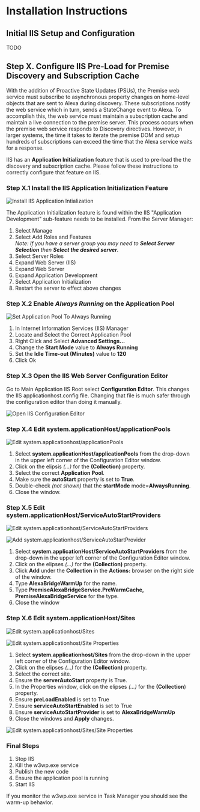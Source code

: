 ﻿# Installation Instructions
## Initial IIS Setup and Configuration

TODO

## Step X. Configure IIS Pre-Load for Premise Discovery and Subscription Cache 
With the addition of Proactive State Updates (PSUs), the Premise web service must subscribe to asynchronous property changes on home-level objects that are sent to Alexa during discovery. These subscriptions notify the web service which in turn, sends a StateChange event to Alexa. To accomplish this, the web service must maintain a subscription cache and maintain a live connection to the premise server. This process occurs when the premise web service responds to Discovery directives. However, in larger systems, the time it takes to iterate the premise DOM and setup hundreds of subscriptions can exceed the time that the Alexa service waits for a response. 

IIS has an **Application Initialization** feature that is used to pre-load the the discovery and subscription cache. Please follow these instructions to correctly configure that feature on IIS. 

### Step X.1 Install the IIS Application Initialization Feature

![Install IIS Application Intialization](images/ApplicationInitialization.png)

The Application Initialization feature is found within the IIS "Application Development" sub-feature needs to be installed. From the Server Manager:
1. Select Manage
1. Select Add Roles and Features<br>
   *Note: If you have a server group you may need to **Select Server Selection** then **Select the desired server**.* 
1. Select Server Roles
1. Expand Web Server (IIS)
1. Expand Web Server
1. Expand Application Development
1. Select Application Initialization
1. Restart the server to effect above changes

### Step X.2 Enable _Always Running_ on the Application Pool

![Set Application Pool To Always Running](images/ApplicationPool.png)

1. In Internet Information Services (IIS) Manager
1. Locate and Select the Correct Application Pool
1. Right Click and Select **Advanced Settings...**
1. Change the **Start Mode** value to **Always Running**
1. Set the **Idle Time-out (Minutes)** value to **120**
1. Click Ok

### Step X.3 Open the IIS Web Server Configuration Editor
Go to Main Application IIS Root select **Configuration Editor**. This changes the IIS applicationhost.config file. Changing that file is much safer through the configuration editor than doing it manually.

![Open IIS Configuration Editor](images/ConfigEditor.png)

### Step X.4 Edit system.applicationHost/applicationPools

![Edit system.applicationhost/applicationPools](images/system.applicationhost.png)

1. Select **system.applicationHost/applicationPools** from the drop-down in the upper left corner of the Configuration Editor window.
1. Click on the elipsis *(...)* for the **(Collection)** property.
1. Select the correct **Application Pool**.
1. Make sure the **autoStart** property is set to **True**.
1. Double-check *(not shown)* that the **startMode** mode=**AlwaysRunning**.
1. Close the window.

### Step X.5 Edit system.applicationHost/ServiceAutoStartProviders

![Edit system.applicationhost/ServiceAutoStartProviders](images/AutoStartProviders.png)

![Add system.applicationhost/ServiceAutoStartProvider](images/AutoStartProviderEntry.png)

1. Select **system.applicationHost/ServiceAutoStartProviders** from the drop-down in the upper left corner of the Configuration Editor window.
1. Click on the elipses *(...)* for the **(Collection)** property.
1. Click **Add** under the **Collection** in the **Actions:** browser on the right side of the window.
1. Type **AlexaBridgeWarmUp** for the name.
1. Type **PremiseAlexaBridgeService.PreWarmCache, PremiseAlexaBridgeService** for the type.
1. Close the window

### Step X.6 Edit system.applicationHost/Sites

![Edit system.applicationhost/Sites](images/AutoStartSites.png)

![Edit system.applicationhost/Site Properties](images/SitesProperties.png)

1. Select **system.applicationhost/Sites** from the drop-down in the upper left corner of the Configuration Editor window.
1. Click on the elipses *(...)* for the **(Collection)** property.
1. Select the correct site.
1. Ensure the **serverAutoStart** property is True.
1. In the Properties window, click on the elipses *(...)* for the **(Collection**) property.
1. Ensure **preLoadEnabled** is set to True
1. Ensure **serviceAutoStartEnabled** is set to True
1. Ensure **serviceAutoStartProvider** is set to **AlexaBridgeWarmUp**
1. Close the windows and **Apply** changes.

![Edit system.applicationhost/Sites/Site Properties](images/FinalSiteProperties.png)

### Final Steps
1. Stop IIS
1. Kill the w3wp.exe service
1. Publish the new code
1. Ensure the application pool is running
1. Start IIS

If you monitor the w3wp.exe service in Task Manager you should see the warm-up behavior.


